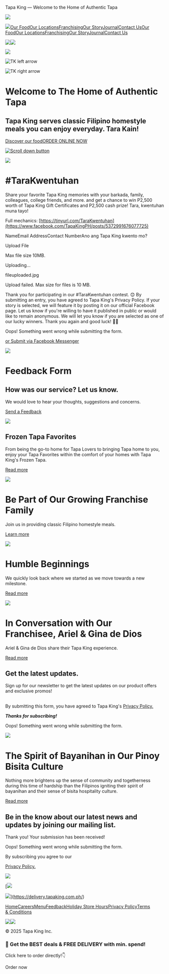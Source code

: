 Tapa King — Welcome to the Home of Authentic Tapa


![](https://www.facebook.com/tr?id=419589941864453&ev=PageView&noscript=1)

[![](https://cdn.prod.website-files.com/5ec313bf98efb1435b19d4a6/5ec313bf98efb1299719d4ea_tapa-king-logo-web.svg)](/)[Our Food](/our-food)[Our Locations](/our-locations)[Franchising](/franchising)[Our Story](/our-story)[Journal](/journal)[Contact Us](/contact-us)[Our Food](/our-food)[Our Locations](/our-locations)[Franchising](/franchising)[Our Story](/our-story)[Journal](/journal)[Contact Us](/contact-us)

[![](https://cdn.prod.website-files.com/5ec313bf98efb1435b19d4a6/5ec313bf98efb131f519d4e6_icon-facebook.svg)](https://www.facebook.com/TapaKingPH/)[![](https://cdn.prod.website-files.com/5ec313bf98efb1435b19d4a6/5ec313bf98efb1037819d4e5_icon-instagram.svg)](https://www.instagram.com/tapakingph/)

![](https://cdn.prod.website-files.com/5ec313bf98efb1435b19d4a6/5ec313bf98efb14df419d4ee_tk-country-art-1.svg)

![TK left arrow](https://cdn.prod.website-files.com/5ec313bf98efb1435b19d4a6/5ec313bf98efb1fb4e19d575_tk-left-arrow.svg)

![TK right arrow](https://cdn.prod.website-files.com/5ec313bf98efb1435b19d4a6/5ec313bf98efb177e519d574_tk-right-arrow.svg)

# Welcome to The Home of Authentic Tapa

## Tapa King serves classic Filipino homestyle meals you can enjoy everyday. Tara Kain!

[Discover our food](/our-food)[ORDER ONLINE NOW](https://tapaking.tablevibe.co/)

[![Scroll down button](https://cdn.prod.website-files.com/5ec313bf98efb1435b19d4a6/5ec313bf98efb116ba19d577_scroll-down-button.svg)](#home-intro)

![](https://cdn.prod.website-files.com/5ec313bf98efb1435b19d4a6/62b106041480290576eaab98_Playbook%20Cover%20(cropped).png)

# #TaraKwentuhan

Share your favorite Tapa King memories with your barkada, family, colleagues, college friends, and more. and get a chance to win P2,500 worth of Tapa King Gift Certificates and P2,500 cash prize! Tara, kwentuhan muna tayo!  
  
Full mechanics: [https://tinyurl.com/TaraKwentuhan](https://www.facebook.com/TapaKingPH/posts/5372991676077725)

NameEmail AddressContact NumberAno ang Tapa King kwento mo?

Upload File

Max file size 10MB.

Uploading...

fileuploaded.jpg

Upload failed. Max size for files is 10 MB.

Thank you for participating in our #TaraKwentuhan contest. 😊 By submitting an entry, you have agreed to Tapa King's Privacy Policy. If your story is selected, we will feature it by posting it on our official Facebook page. Let us know if you're willing to have it published in public or would like to remain anonymous. We will let you know if you are selected as one of our lucky winners. Thank you again and good luck! 👍🏻

Oops! Something went wrong while submitting the form.

[or Submit via Facebook Messenger](http://m.me/TapaKingPH)

![](https://cdn.prod.website-files.com/5ec313bf98efb1435b19d4a6/5ec313bf98efb152c019d57e_tapa-king-food-art.svg)

# Feedback Form

## How was our service? Let us know.

We would love to hear your thoughts, suggestions and concerns.

[Send a Feedback](/pages/feedback)

![](https://cdn.prod.website-files.com/5ec313bf98efb1435b19d4a6/66bd7f0865d8b29490345848_Frozen%20Tapa%20King%202024%20(RTC).jpg)

## Frozen Tapa Favorites

From being the go-to home for Tapa Lovers to bringing Tapa home to you, enjoy your Tapa Favorites within the comfort of your homes with Tapa King's Frozen Tapa.

[Read more](https://tinyurl.com/TKRetail)

![](https://cdn.prod.website-files.com/5ec313bf98efb1435b19d4a6/5ec313bf98efb121fc19d578_tapa-king-franchisee2.jpg)

# Be Part of Our Growing Franchise Family

Join us in providing classic Filipino homestyle meals.

[Learn more](/franchising)

![](https://cdn.prod.website-files.com/5ec313bf98efb1435b19d4a6/5ec313bf98efb1557019d57b_tapa-king-mural1.png)

# Humble Beginnings

We quickly look back where we started as we move towards a new milestone.

[Read more](/our-story)

![](https://cdn.prod.website-files.com/5ec313bf98efb1b55d19d4a7/5ec313bf98efb13d7d19d5d8_Tapa-King-Franchisees-De-Dios.jpg)

# In Conversation with Our Franchisee, Ariel & Gina de Dios

Ariel & Gina de Dios share their Tapa King experience.

[Read more](/post/in-conversation-with-our-franchisee-ariel-gina-de-dios)

## Get the latest updates.

Sign up for our newsletter to get the latest updates on our product offers and exclusive promos!  
‍

  
By submitting this form, you have agreed to Tapa King's [Privacy Policy.](/pages/privacy-policy)

***Thanks for subscribing!***

Oops! Something went wrong while submitting the form.

![](https://cdn.prod.website-files.com/5ec313bf98efb1b55d19d4a7/5f0668ed7f44cf43d1e1a8b4_viber_image_2020-03-27_13-13-18_cropped.jpg)

# The Spirit of Bayanihan in Our Pinoy Bisita Culture

Nothing more brightens up the sense of community and togetherness during this time of hardship than the Filipinos igniting their spirit of bayanihan and their sense of bisita hospitality culture.

[Read more](/post/the-spirit-of-bayanihan-in-our-pinoy-bisita-culture)

## Be in the know about our latest news and updates by joining our mailing list.

Thank you! Your submission has been received!

Oops! Something went wrong while submitting the form.

By subscribing you agree to our

[Privacy Policy.](#)

![](https://cdn.prod.website-files.com/5ec313bf98efb1435b19d4a6/676e142aedcce6b20efacd1a_CORSeal%20(transparent).png)

[![](https://cdn.prod.website-files.com/5ec313bf98efb1435b19d4a6/6780b3e1041792bae9439bc5_ORDER%20ONLINE-BOOKY.png)

![](https://cdn.prod.website-files.com/5ec313bf98efb1435b19d4a6/5ec313bf98efb1e1e219d4e9_tapa-king-logo-cowhead.svg)](https://delivery.tapaking.com.ph/)

[Home](/)[Careers](/careers)[Menu](/pages/menu)[Feedback](/pages/feedback)[Holiday Store Hours](/pages/holiday-store-hours)[Privacy Policy](/pages/privacy-policy)[Terms & Conditions](/pages/terms-and-conditions)

[![](https://cdn.prod.website-files.com/5ec313bf98efb1435b19d4a6/5ec313bf98efb131f519d4e6_icon-facebook.svg)](https://www.facebook.com/TapaKingPH/)[![](https://cdn.prod.website-files.com/5ec313bf98efb1435b19d4a6/5ec313bf98efb1037819d4e5_icon-instagram.svg)](https://www.instagram.com/tapakingph/)

© 2025 Tapa King Inc.



### 👋 Get the BEST deals & FREE DELIVERY with min. spend!

Click here to order directly!👇

Order now